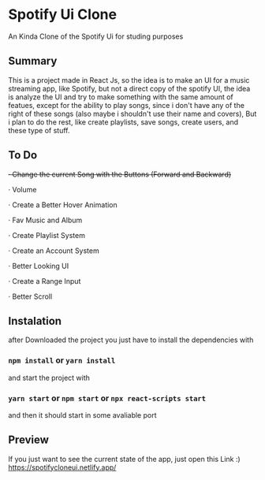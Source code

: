 # Spotify Ui Clone

An Kinda Clone of the Spotify Ui for studing purposes

## Summary

This is a project made in React Js, so the idea is to make an UI for a music streaming app, like Spotify, but not a direct copy of the spotify UI, the idea is analyze the UI and try to make something with the same amount of featues, except for the ability to play songs, since i don't have any of the right of these songs (also maybe i shouldn't use their name and covers), But i plan to do the rest, like create playlists, save songs, create users, and these type of stuff.

## To Do

~~· Change the current Song with the Buttons (Forward and Backward)~~

· Volume

· Create a Better Hover Animation

· Fav Music and Album

· Create Playlist System

· Create an Account System

· Better Looking UI

· Create a Range Input

· Better Scroll

## Instalation

after Downloaded the project you just have to install the dependencies with

### `npm install` or `yarn install`

and start the project with

### `yarn start` or `npm start` or `npx react-scripts start`

and then it should start in some avaliable port

## Preview

If you just want to see the current state of the app, just open this Link :)
https://spotifycloneui.netlify.app/